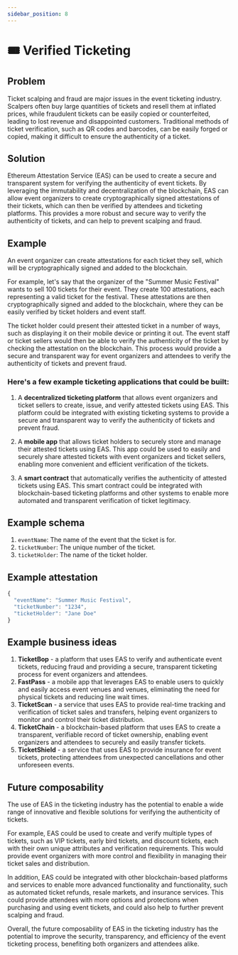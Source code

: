 ```yaml
---
sidebar_position: 8
---
```


#  🎟️ Verified Ticketing

## Problem
Ticket scalping and fraud are major issues in the event ticketing industry. Scalpers often buy large quantities of tickets and resell them at inflated prices, while fraudulent tickets can be easily copied or counterfeited, leading to lost revenue and disappointed customers. Traditional methods of ticket verification, such as QR codes and barcodes, can be easily forged or copied, making it difficult to ensure the authenticity of a ticket.

## Solution
Ethereum Attestation Service (EAS) can be used to create a secure and transparent system for verifying the authenticity of event tickets. By leveraging the immutability and decentralization of the blockchain, EAS can allow event organizers to create cryptographically signed attestations of their tickets, which can then be verified by attendees and ticketing platforms. This provides a more robust and secure way to verify the authenticity of tickets, and can help to prevent scalping and fraud.

## Example
An event organizer can create attestations for each ticket they sell, which will be cryptographically signed and added to the blockchain.

For example, let's say that the organizer of the "Summer Music Festival" wants to sell 100 tickets for their event. They create 100 attestations, each representing a valid ticket for the festival. These attestations are then cryptographically signed and added to the blockchain, where they can be easily verified by ticket holders and event staff.

The ticket holder could present their attested ticket in a number of ways, such as displaying it on their mobile device or printing it out. The event staff or ticket sellers would then be able to verify the authenticity of the ticket by checking the attestation on the blockchain. This process would provide a secure and transparent way for event organizers and attendees to verify the authenticity of tickets and prevent fraud.

### Here's a few example ticketing applications that could be built:
1. A **decentralized ticketing platform** that allows event organizers and ticket sellers to create, issue, and verify attested tickets using EAS. This platform could be integrated with existing ticketing systems to provide a secure and transparent way to verify the authenticity of tickets and prevent fraud.

2. A **mobile app** that allows ticket holders to securely store and manage their attested tickets using EAS. This app could be used to easily and securely share attested tickets with event organizers and ticket sellers, enabling more convenient and efficient verification of the tickets.

3. A **smart contract** that automatically verifies the authenticity of attested tickets using EAS. This smart contract could be integrated with blockchain-based ticketing platforms and other systems to enable more automated and transparent verification of ticket legitimacy.


## Example schema
1. `eventName`: The name of the event that the ticket is for.
2. `ticketNumber`: The unique number of the ticket.
3. `ticketHolder`: The name of the ticket holder.

## Example attestation
```jsx
{
  "eventName": "Summer Music Festival",
  "ticketNumber": "1234",
  "ticketHolder": "Jane Doe"
}
```

## Example business ideas
1. **TicketBop** - a platform that uses EAS to verify and authenticate event tickets, reducing fraud and providing a secure, transparent ticketing process for event organizers and attendees.
2. **FastPass** - a mobile app that leverages EAS to enable users to quickly and easily access event venues and venues, eliminating the need for physical tickets and reducing line wait times.
3. **TicketScan** - a service that uses EAS to provide real-time tracking and verification of ticket sales and transfers, helping event organizers to monitor and control their ticket distribution.
4. **TicketChain** - a blockchain-based platform that uses EAS to create a transparent, verifiable record of ticket ownership, enabling event organizers and attendees to securely and easily transfer tickets.
5. **TicketShield** - a service that uses EAS to provide insurance for event tickets, protecting attendees from unexpected cancellations and other unforeseen events.

## Future composability
The use of EAS in the ticketing industry has the potential to enable a wide range of innovative and flexible solutions for verifying the authenticity of tickets.

For example, EAS could be used to create and verify multiple types of tickets, such as VIP tickets, early bird tickets, and discount tickets, each with their own unique attributes and verification requirements. This would provide event organizers with more control and flexibility in managing their ticket sales and distribution.

In addition, EAS could be integrated with other blockchain-based platforms and services to enable more advanced functionality and functionality, such as automated ticket refunds, resale markets, and insurance services. This could provide attendees with more options and protections when purchasing and using event tickets, and could also help to further prevent scalping and fraud.

Overall, the future composability of EAS in the ticketing industry has the potential to improve the security, transparency, and efficiency of the event ticketing process, benefiting both organizers and attendees alike.